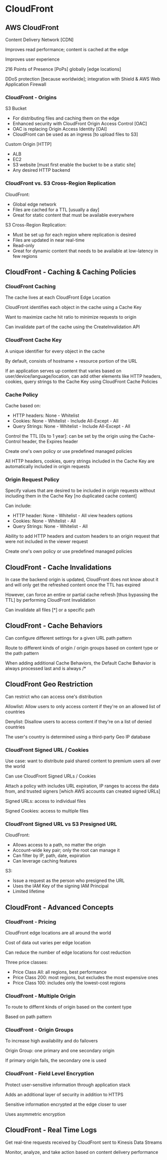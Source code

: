 # CloudFront # 

## AWS CloudFront ## 

Content Delivery Network [CDN] 

Improves read performance; content is cached at the edge 

Improves user experience 

216 Points of Presence [PoPs] globally [edge locations] 

DDoS protection [because worldwide]; integration with Shield & AWS Web Application Firewall 

### CloudFront - Origins ### 

S3 Bucket 
* For distributing files and caching them on the edge 
* Enhanced security with CloudFront Origin Access Control [OAC] 
* OAC is replacing Origin Access Identity [OAI] 
* CloudFront can be used as an ingress [to upload files to S3] 

Custom Origin [HTTP] 
* ALB 
* EC2 
* S3 website [must first enable the bucket to be a static site] 
* Any desired HTTP backend 

### CloudFront vs. S3 Cross-Region Replication ### 

CloudFront: 
* Global edge network 
* Files are cached for a TTL [usually a day] 
* Great for static content that must be available everywhere 

S3 Cross-Region Replication: 
* Must be set up for each region where replication is desired 
* Files are updated in near real-time 
* Read-only 
* Great for dynamic content that needs to be available at low-latency in few regions 

## CloudFront - Caching & Caching Policies ## 

### CloudFront Caching ### 

The cache lives at each CloudFront Edge Location 

CloudFront identifies each object in the cache using a Cache Key 

Want to maximize cache hit ratio to minimize requests to origin 

Can invalidate part of the cache using the CreateInvalidation API 

### CloudFront Cache Key ### 

A unique identifier for every object in the cache 

By default, consists of hostname + resource portion of the URL 

If an application serves up content that varies based on user/device/language/location, can add other elements like HTTP headers, cookies, query strings to the Cache Key using CloudFront Cache Policies 

### Cache Policy ### 

Cache based on: 
* HTTP headers: None - Whitelist 
* Cookies: None - Whitelist - Include All-Except - All 
* Query Strings: None - Whitelist - Include All-Except - All 

Control the TTL [0s to 1 year]: can be set by the origin using the Cache-Control header, the Expires header 

Create one's own policy or use predefined managed policies 

All HTTP headers, cookies, query strings included in the Cache Key are automatically included in origin requests 

### Origin Request Policy ### 

Specify values that are desired to be included in origin requests without including them in the Cache Key [no duplicated cache content] 

Can include: 
* HTTP header: None - Whitelist - All view headers options 
* Cookies: None - Whitelist - All 
* Query Strings: None - Whitelist - All 

Ability to add HTTP headers and custom headers to an origin request that were not included in the viewer request 

Create one's own policy or use predefined managed policies 

## CloudFront - Cache Invalidations ## 

In case the backend origin is updated, CloudFront does not know about it and will only get the refreshed content once the TTL has expired 

However, can force an entire or partial cache refresh [thus bypassing the TTL] by performing CloudFront Invalidation 

Can invalidate all files [*] or a specific path 

## CloudFront - Cache Behaviors ## 

Can configure different settings for a given URL path pattern 

Route to different kinds of origin / origin groups based on content type or the path pattern 

When adding additional Cache Behaviors, the Default Cache Behavior is always processed last and is always /* 

## CloudFront Geo Restriction ## 

Can restrict who can access one's distribution 

Allowlist: Allow users to only access content if they're on an allowed list of countries 

Denylist: Disallow users to access content if they're on a list of denied countries 

The user's country is determined using a third-party Geo IP database 

### CloudFront Signed URL / Cookies ### 

Use case: want to distribute paid shared content to premium users all over the world 

Can use CloudFront Signed URLs / Cookies 

Attach a policy with includes URL expiration, IP ranges to access the data from, and trusted signers [which AWS accounts can created signed URLs] 

Signed URLs: access to individual files 

Signed Cookies: access to multiple files 

### CloudFront Signed URL vs S3 Presigned URL ### 

CloudFront: 
* Allows access to a path, no matter the origin 
* Account-wide key pair; only the root can manage it 
* Can filter by IP, path, date, expiration 
* Can leverage caching features 

S3: 
* Issue a request as the person who presigned the URL 
* Uses the IAM Key of the signing IAM Principal 
* Limited lifetime 

## CloudFront - Advanced Concepts ## 

### CloudFront - Pricing ### 

CloudFront edge locations are all around the world 

Cost of data out varies per edge location 

Can reduce the number of edge locations for cost reduction 

Three price classes: 
* Price Class All: all regions, best performance 
* Price Class 200: most regions, but excludes the most expensive ones 
* Price Class 100: includes only the lowest-cost regions 

### CloudFront - Multiple Origin ### 

To route to differnt kinds of origin based on the content type 

Based on path pattern 

### CloudFront - Origin Groups ### 

To increase high availability and do failovers 

Origin Group: one primary and one secondary origin 

If primary origin fails, the secondary one is used 

### CloudFront - Field Level Encryption ### 

Protect user-sensitive information through application stack 

Adds an additional layer of security in addition to HTTPS 

Sensitive information encrypted at the edge closer to user 

Uses asymmetric encryption 

## CloudFront - Real Time Logs ## 

Get real-tine requests received by CloudFront sent to Kinesis Data Streams 

Monitor, analyze, and take action based on content delivery performance 